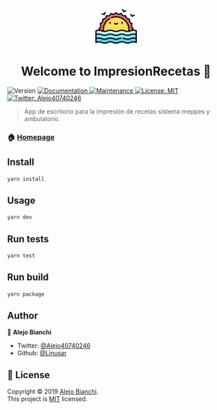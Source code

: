 <p align="center">
	<a href="https://raw.githubusercontent.com/Linusar/impresion-recetas"  target="_blank">
	<img  align="center"  alt="sun"  src="https://raw.githubusercontent.com/Linusar/impresion-recetas/master/resources/icons/96x96.png"  />
	</a>
</p>

<h1 align="center">Welcome to ImpresionRecetas 👋</h1>
<p>
  <img alt="Version" src="https://img.shields.io/badge/version-0.0.1-blue.svg?cacheSeconds=2592000" />
  <a href="https://github.com/Linusar/impresion-recetas#readme">
    <img alt="Documentation" src="https://img.shields.io/badge/documentation-yes-brightgreen.svg" target="_blank" />
  </a>
  <a href="https://github.com/Linusar/impresion-recetas/graphs/commit-activity">
    <img alt="Maintenance" src="https://img.shields.io/badge/Maintained%3F-yes-green.svg" target="_blank" />
  </a>
  <a href="https://github.com/Linusar/impresion-recetas/blob/master/LICENSE">
    <img alt="License: MIT" src="https://img.shields.io/badge/License-MIT-yellow.svg" target="_blank" />
  </a>
  <a href="https://twitter.com/Alejo40740246">
    <img alt="Twitter: Alejo40740246" src="https://img.shields.io/twitter/follow/Alejo40740246.svg?style=social" target="_blank" />
  </a>
</p>

> App de escritorio para la impresión de recetas sistema meppes y ambulatorio.

### 🏠 [Homepage](https://github.com/electron-react-boilerplate/electron-react-boilerplate#readme)

## Install

```sh
yarn install
```

## Usage

```sh
yarn dev
```

## Run tests

```sh
yarn test
```

## Run build

```sh
yarn package
```

## Author

👤 **Alejo Bianchi**

* Twitter: [@Alejo40740246](https://twitter.com/Alejo40740246)
* Github: [@Linusar](https://github.com/Linusar)

## 📝 License

Copyright © 2019 [Alejo Bianchi](https://github.com/Linusar).<br />
This project is [MIT](https://github.com/Linusar/impresion-recetas/blob/master/LICENSE) licensed.
